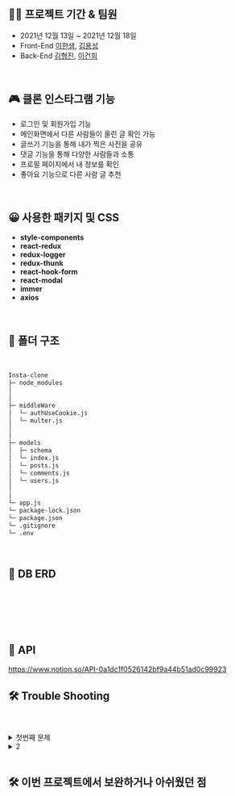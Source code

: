 

👨‍💻 프로젝트 기간 & 팀원
-------------  
- 2021년 12월 13일 ~ 2021년 12월 18일
- Front-End [이한샘](https://github.com/undriedspring), [김용성](https://github.com/YYZA)
- Back-End [김형진](https://github.com/KIMHYEONGJIN5925), [이건희](https://github.com/IsthisLee)  

<br/>

🎮 클론 인스타그램 기능  
-------------  

- 로그인 및 회원가입 기능
- 메인화면에서 다른 사람들이 올린 글 확인 가능
- 글쓰기 기능을 통해 내가 찍은 사진을 공유
- 댓글 기능을 통해 다양한 사람들과 소통
- 프로필 페이지에서 내 정보를 확인
- 좋아요 기능으로 다른 사람 글 추천

<br/>

😀 사용한 패키지 및 CSS  
-----------------
- **style-components**
- **react-redux**
- **redux-logger**
- **redux-thunk**
- **react-hook-form**
- **react-modal**
- **immer**
- **axios**



<br/>

📨 폴더 구조  
-----------------  

<br/>

```bash
Insta-clone
├─ node_modules
│  
│  
├─ middleWare
│  └─ authUseCookie.js
│  └─ multer.js
│  
│  
├─ models
│  ├─ schema
│  └─ index.js
│  └─ posts.js
│  └─ comments.js
│  └─ users.js
│ 
│  
└─ app.js
└─ package-lock.json
└─ package.json
└─ .gitignore
└─ .env
```

<br/>

💾 DB ERD
-----------------

<br/>
<br/>

<p align="center"><img src=></p>

<br/>

📱 API
-----------------

https://www.notion.so/API-0a1dc1f0526142bf9a44b51ad0c99923

🛠 Trouble Shooting
-----------------  

<br/>
<br/>

<details markdown ="1">
<summary>첫번째 문제</summary>
해결방법 블라블라
</details>
<details markdown ="2">
<summary>2</summary>
</details>

<br/>

🛠 이번 프로젝트에서 보완하거나 아쉬웠던 점 
-----------------  

<br/>
<br/>

<br/>
